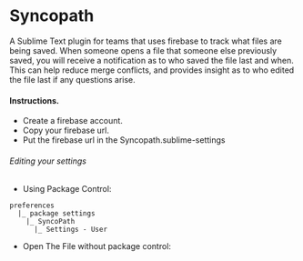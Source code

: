 # Syncopath
A Sublime Text plugin for teams that uses firebase to track what files are being saved. When someone opens a file that someone else previously saved, you will receive a notification as to who saved the file last and when. This can help reduce merge conflicts, and provides insight as to who edited the file last if any questions arise.

#### Instructions.

- Create a firebase account.
- Copy your firebase url.
- Put the firebase url in the Syncopath.sublime-settings

###### Editing your settings

* Using Package Control:

```
preferences
  |_ package settings
    |_ SyncoPath
      |_ Settings - User
```

* Open The File without package control:
